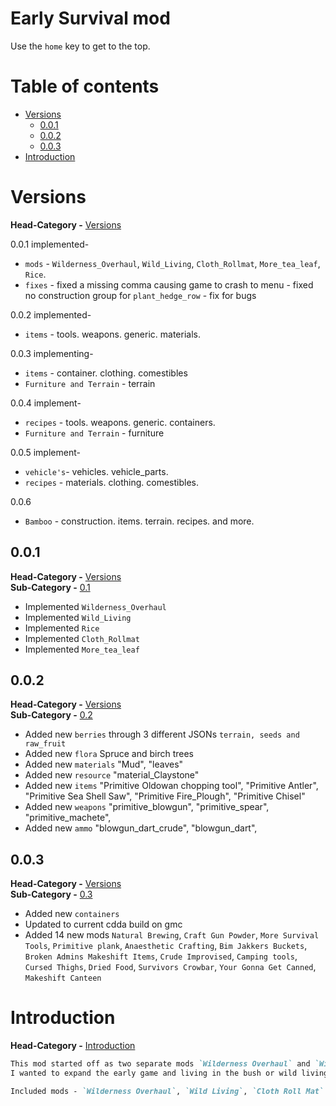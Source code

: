 # Early Survival mod

Use the `home` key to get to the top.


# Table of contents

* [Versions](#versions)
  * [0.0.1](#0.0.1)
  * [0.0.2](#0.0.2)
  * [0.0.3](#0.0.3)
* [Introduction](#introduction)


# Versions
**Head-Category -** [Versions](#versions)

0.0.1 implemented-
* `mods` - `Wilderness_Overhaul`, `Wild_Living`, `Cloth_Rollmat`, `More_tea_leaf`, `Rice`.
* `fixes` - fixed a missing comma causing game to crash to menu
          - fixed no construction group for `plant_hedge_row`
          - fix for bugs

0.0.2 implemented-
* `items` - tools. weapons. generic. materials.

0.0.3 implementing-
* `items` - container. clothing. comestibles
* `Furniture and Terrain` - terrain

0.0.4 implement-
* `recipes` - tools. weapons. generic. containers.
* `Furniture and Terrain` - furniture

0.0.5 implement-
* `vehicle's`- vehicles. vehicle_parts.
* `recipes` - materials. clothing. comestibles.

0.0.6

* `Bamboo` - construction. items. terrain. recipes. and more.


## 0.0.1
**Head-Category -** [Versions](#versions)\
**Sub-Category -** [0.1](#0.1)

* Implemented `Wilderness_Overhaul`
* Implemented `Wild_Living`
* Implemented `Rice`
* Implemented `Cloth_Rollmat`
* Implemented `More_tea_leaf`


## 0.0.2
**Head-Category -** [Versions](#versions)\
**Sub-Category -** [0.2](#0.2)

* Added new `berries` through 3 different JSONs `terrain, seeds and raw_fruit`
* Added new `flora` Spruce and birch trees
* Added new `materials` "Mud", "leaves"
* Added new `resource` "material_Claystone"
* Added new `items` "Primitive Oldowan chopping tool", "Primitive Antler", "Primitive Sea Shell Saw", "Primitive Fire_Plough", "Primitive Chisel"
* Added new `weapons` "primitive_blowgun", "primitive_spear", "primitive_machete",
* Added new `ammo` "blowgun_dart_crude", "blowgun_dart",


## 0.0.3
**Head-Category -** [Versions](#versions)\
**Sub-Category -** [0.3](#0.3)

* Added new `containers`
* Updated to current cdda build on gmc
* Added 14 new mods `Natural Brewing`, `Craft Gun Powder`, `More Survival Tools`, `Primitive plank`, `Anaesthetic Crafting`, `Bim Jakkers Buckets`, `Broken Admins Makeshift Items`, `Crude Improvised`, `Camping tools`, `Cursed Thighs`, `Dried Food`, `Survivors Crowbar`, `Your Gonna Get Canned`, `Makeshift Canteen`


# Introduction
**Head-Category -** [Introduction](#introduction)

```markdown
This mod started off as two separate mods `Wilderness Overhaul` and `Wild Living` but also includes `Cloth Roll mat`, `More_tea_leaf` and `Rice.` My intention is to make this a finished mod for CDDA.
I wanted to expand the early game and living in the bush or wild living if you will. This is a focused expansion and will be part of a bigger mod that will expand early game and wild living. I want to expand this as much as I can so there is nothing left.

Included mods - `Wilderness Overhaul`, `Wild Living`, `Cloth Roll Mat` `More Tea Leaf`, `Rice Mod`, `Natural Brewing`, `More Survival Tools`, `Primitive plank`, `Anaesthetic Crafting`, `Bim Jakkers Buckets`, `Broken Admins Makeshift Items`, `Crude Improvised`, `Camping tools`, `Cursed Thighs`, `Dried Food`, `Survivors Crowbar`, `Your Gonna Get Canned`, `Makeshift Canteen`, `more_crafting`
```